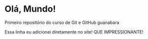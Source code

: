 # Olá, Mundo!
 Primeiro repositório do curso de Git e GitHub guanabara

 Essa linha eu adicionei diretamente no site! QUE IMPRESSIONANTE!
